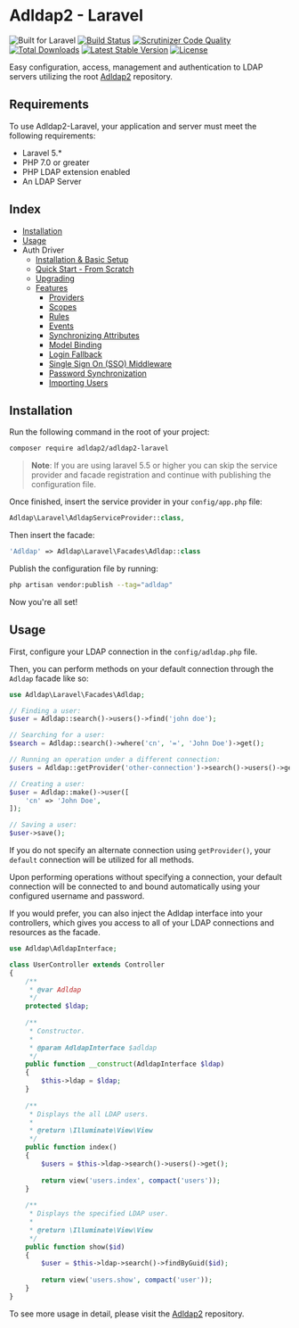# Adldap2 - Laravel

![Built for Laravel](https://img.shields.io/badge/Built_for-Laravel-green.svg?style=flat-square)
[![Build Status](https://img.shields.io/travis/Adldap2/Adldap2-Laravel.svg?style=flat-square)](https://travis-ci.org/Adldap2/Adldap2-Laravel)
[![Scrutinizer Code Quality](https://img.shields.io/scrutinizer/g/Adldap2/Adldap2-laravel/master.svg?style=flat-square)](https://scrutinizer-ci.com/g/Adldap2/Adldap2-laravel/?branch=master)
[![Total Downloads](https://img.shields.io/packagist/dt/adldap2/adldap2-laravel.svg?style=flat-square)](https://packagist.org/packages/adldap2/adldap2-laravel)
[![Latest Stable Version](https://img.shields.io/packagist/v/adldap2/adldap2-laravel.svg?style=flat-square)](https://packagist.org/packages/adldap2/adldap2-laravel)
[![License](https://img.shields.io/packagist/l/adldap2/adldap2-laravel.svg?style=flat-square)](https://packagist.org/packages/adldap2/adldap2-laravel)

Easy configuration, access, management and authentication to LDAP servers utilizing the root
[Adldap2](http://www.github.com/Adldap2/Adldap2) repository.

## Requirements

To use Adldap2-Laravel, your application and server must meet the following requirements:

- Laravel 5.*
- PHP 7.0 or greater
- PHP LDAP extension enabled
- An LDAP Server

## Index

* [Installation](#installation)
* [Usage](#usage)
* Auth Driver
  * [Installation & Basic Setup](docs/auth.md#installation)
  * [Quick Start - From Scratch](docs/quick-start.md)
  * [Upgrading](docs/auth.md#upgrading-from-3-to-4)
  * [Features](docs/auth.md#features)
    * [Providers](docs/auth.md#providers)
    * [Scopes](docs/auth.md#scopes)
    * [Rules](docs/auth.md#rules)
    * [Events](docs/auth.md#events)
    * [Synchronizing Attributes](docs/auth.md#syncing-attributes)
    * [Model Binding](docs/auth.md#model-binding)
    * [Login Fallback](docs/auth.md#fallback)
    * [Single Sign On (SSO) Middleware](docs/auth.md#middleware)
    * [Password Synchronization](docs/auth.md#password-synchronization)
    * [Importing Users](docs/importing.md)

## Installation

Run the following command in the root of your project:

```bash
composer require adldap2/adldap2-laravel
```

> **Note**: If you are using laravel 5.5 or higher you can skip the service provider
> and facade registration and continue with publishing the configuration file.

Once finished, insert the service provider in your `config/app.php` file:

```php
Adldap\Laravel\AdldapServiceProvider::class,
```

Then insert the facade:

```php
'Adldap' => Adldap\Laravel\Facades\Adldap::class
```

Publish the configuration file by running:

```bash
php artisan vendor:publish --tag="adldap"
```

Now you're all set!

## Usage

First, configure your LDAP connection in the `config/adldap.php` file.

Then, you can perform methods on your default connection through the `Adldap` facade like so:

```php
use Adldap\Laravel\Facades\Adldap;

// Finding a user:
$user = Adldap::search()->users()->find('john doe');

// Searching for a user:
$search = Adldap::search()->where('cn', '=', 'John Doe')->get();

// Running an operation under a different connection:
$users = Adldap::getProvider('other-connection')->search()->users()->get();

// Creating a user:
$user = Adldap::make()->user([
    'cn' => 'John Doe',
]);

// Saving a user:
$user->save();
```

If you do not specify an alternate connection using `getProvider()`, your
`default` connection will be utilized for all methods.

Upon performing operations without specifying a connection, your default
connection will be connected to and bound automatically
using your configured username and password.

If you would prefer, you can also inject the Adldap interface into your controllers,
which gives you access to all of your LDAP connections and resources as the facade.

```php
use Adldap\AdldapInterface;

class UserController extends Controller
{
    /**
     * @var Adldap
     */
    protected $ldap;
    
    /**
     * Constructor.
     *
     * @param AdldapInterface $adldap
     */
    public function __construct(AdldapInterface $ldap)
    {
        $this->ldap = $ldap;
    }
    
    /**
     * Displays the all LDAP users.
     *
     * @return \Illuminate\View\View
     */
    public function index()
    {
        $users = $this->ldap->search()->users()->get();
        
        return view('users.index', compact('users'));
    }
    
    /**
     * Displays the specified LDAP user.
     *
     * @return \Illuminate\View\View
     */
    public function show($id)
    {
        $user = $this->ldap->search()->findByGuid($id);
        
        return view('users.show', compact('user'));
    }
}
```

To see more usage in detail, please visit the [Adldap2](http://github.com/Adldap2/Adldap2) repository.
